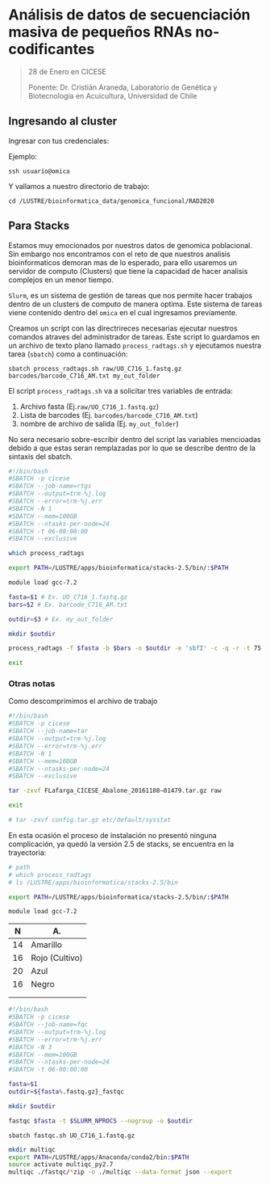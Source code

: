 # Análisis de datos de secuenciación masiva de pequeños RNAs no-codificantes

> 28 de Enero en CICESE
>
> Ponente: Dr. Cristián Araneda, Laboratorio de Genética y Biotecnología en Acuicultura, Universidad de Chile

## Ingresando al cluster

Ingresar con tus credenciales:

Ejemplo:

`ssh usuario@omica`

Y vallamos a nuestro directorio de trabajo:

`cd /LUSTRE/bioinformatica_data/genomica_funcional/RAD2020`

## Para Stacks

Estamos muy emocionados por nuestros datos de genomica poblacional. Sin embargo nos encontramos con el reto de que nuestros analisis bioinformaticos demoran mas de lo esperado, para ello usaremos un servidor de computo (Clusters) que tiene la capacidad de hacer analisis complejos en un menor tiempo. 

`Slurm`, es un sistema de gestión de tareas que nos permite hacer trabajos dentro de un clusters de computo de manera optima. Este sistema de tareas viene contenido dentro del `omica` en el cual ingresamos previamente.

Creamos un script con las directrireces necesarias ejecutar nuestros comandos atraves del administrador de tareas. Este script lo guardamos en un archivo de texto plano llamado `process_radtags.sh` y ejecutamos nuestra tarea (`sbatch`) como a continuación:

`sbatch process_radtags.sh raw/UO_C716_1.fastq.gz barcodes/barcode_C716_AM.txt my_out_folder`

El script `process_radtags.sh` va a solicitar tres variables de entrada:

1. Archivo fasta (Ej.`raw/UO_C716_1.fastq.gz`)
2. Lista de barcodes (Ej. `barcodes/barcode_C716_AM.txt`)
3. nombre de archivo de salida (Ej. `my_out_folder`)

No sera necesario sobre-escribir dentro del script las variables mencioadas debido a que estas seran remplazadas por lo que se describe dentro de la sintaxis del sbatch.

```bash
#!/bin/bash
#SBATCH -p cicese
#SBATCH --job-name=rtgs 
#SBATCH --output=trm-%j.log 
#SBATCH --error=trm-%j.err 
#SBATCH -N 1
#SBATCH --mem=100GB
#SBATCH --ntasks-per-node=24 
#SBATCH -t 06-00:00:00 
#SBATCH --exclusive

which process_radtags

export PATH=/LUSTRE/apps/bioinformatica/stacks-2.5/bin/:$PATH

module load gcc-7.2

fasta=$1 # Ex. UO_C716_1.fastq.gz
bars=$2 # Ex. barcode_C716_AM.txt

outdir=$3 # Ex. my_out_folder

mkdir $outdir

process_radtags -f $fasta -b $bars -o $outdir -e 'sbfI' -c -q -r -t 75

exit

```



### Otras notas

Como descomprimimos el archivo de trabajo

```bash
#!/bin/bash
#SBATCH -p cicese
#SBATCH --job-name=tar 
#SBATCH --output=trm-%j.log 
#SBATCH --error=trm-%j.err 
#SBATCH -N 1
#SBATCH --mem=100GB
#SBATCH --ntasks-per-node=24 
#SBATCH --exclusive

tar -zxvf FLafarga_CICESE_Abalone_20161108−01479.tar.gz raw

exit

# tar -zxvf config.tar.gz etc/default/sysstat
```



En esta ocasión el proceso de instalación no presentó ninguna complicación, ya quedó la versión 2.5 de stacks, se encuentra en la trayectoria:

```bash
# path
# which process_radtags
# ls /LUSTRE/apps/bioinformatica/stacks-2.5/bin 

export PATH=/LUSTRE/apps/bioinformatica/stacks-2.5/bin/:$PATH

module load gcc-7.2
```



| N    | A.             |
| ---- | -------------- |
| 14   | Amarillo       |
| 16   | Rojo (Cultivo) |
| 20   | Azul           |
| 16   | Negro          |
|      |                |
|      |                |

```bash
#!/bin/bash
#SBATCH -p cicese
#SBATCH --job-name=fqc 
#SBATCH --output=trm-%j.log 
#SBATCH --error=trm-%j.err 
#SBATCH -N 3
#SBATCH --mem=100GB
#SBATCH --ntasks-per-node=24 
#SBATCH -t 06-00:00:00

fasta=$1
outdir=${fasta%.fastq.gz}_fastqc

mkdir $outdir

fastqc $fasta -t $SLURM_NPROCS --nogroup -o $outdir
```

`sbatch fastqc.sh UO_C716_1.fastq.gz`

```bash
mkdir multiqc
export PATH=/LUSTRE/apps/Anaconda/conda2/bin:$PATH
source activate multiqc_py2.7
multiqc ./fastqc/*zip -o ./multiqc --data-format json --export
```



